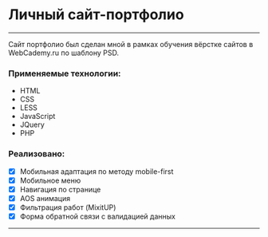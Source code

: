 # Личный сайт-портфолио

---

Сайт портфолио был сделан мной в рамках обучения вёрстке сайтов в WebCademy.ru по шаблону PSD.

### Применяемые технологии:

- HTML
- CSS
- LESS
- JavaScript
- JQuery
- PHP

### Реализовано:

- [x] Мобильная адаптация по методу mobile-first
- [x] Мобильное меню
- [x] Навигация по странице
- [x] AOS анимация
- [x] Фильтрация работ (MixitUP)
- [x] Форма обратной связи с валидацией данных

---
